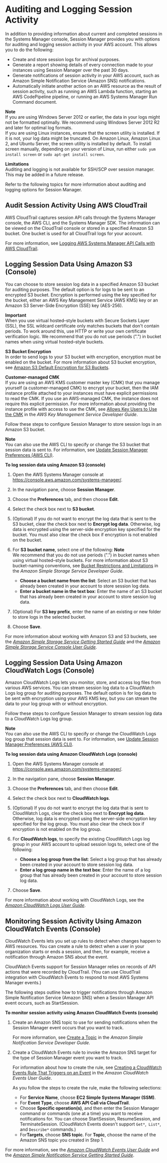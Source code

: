 # Auditing and Logging Session Activity<a name="session-manager-logging-auditing"></a>

In addition to providing information about current and completed sessions in the Systems Manager console, Session Manager provides you with options for auditing and logging session activity in your AWS account\. This allows you to do the following:
+ Create and store session logs for archival purposes\.
+ Generate a report showing details of every connection made to your instances using Session Manager over the past 30 days\.
+ Generate notifications of session activity in your AWS account, such as Amazon Simple Notification Service \(Amazon SNS\) notifications\.
+ Automatically initiate another action on an AWS resource as the result of session activity, such as running an AWS Lambda function, starting an AWS CodePipeline pipeline, or running an AWS Systems Manager Run Command document\.

**Note**  
If you are using Windows Server 2012 or earlier, the data in your logs might not be formatted optimally\. We recommend using Windows Server 2012 R2 and later for optimal log formats\.  
If you are using Linux instances, ensure that the screen utility is installed\. If it is not, your log data might be truncated\. On Amazon Linux, Amazon Linux 2, and Ubuntu Server, the screen utility is installed by default\. To install screen manually, depending on your version of Linux, run either `sudo yum install screen` or `sudo apt-get install screen`\.

**Limitations**  
Auditing and logging is not available for SSH/SCP over session manager. This may be added in a future release\.

Refer to the following topics for more information about auditing and logging options for Session Manager\.

## Audit Session Activity Using AWS CloudTrail<a name="session-manager-logging-auditing-cloudtrail"></a>

AWS CloudTrail captures session API calls through the Systems Manager console, the AWS CLI, and the Systems Manager SDK\. The information can be viewed on the CloudTrail console or stored in a specified Amazon S3 bucket\. One bucket is used for all CloudTrail logs for your account\. 

For more information, see [Logging AWS Systems Manager API Calls with AWS CloudTrail](monitoring-cloudtrail-logs.md)\. 

## Logging Session Data Using Amazon S3 \(Console\)<a name="session-manager-logging-auditing-s3"></a>

You can choose to store session log data in a specified Amazon S3 bucket for auditing purposes\. The default option is for logs to be sent to an encrypted S3 bucket\. Encryption is performed using the key specified for the bucket, either an AWS Key Management Service \(AWS KMS\) key or an Amazon S3 Server\-Side Encryption \(SSE\) key \(AES\-256\)\. 

**Important**  
When you use virtual hosted–style buckets with Secure Sockets Layer \(SSL\), the SSL wildcard certificate only matches buckets that don't contain periods\. To work around this, use HTTP or write your own certificate verification logic\. We recommend that you do not use periods \("\."\) in bucket names when using virtual hosted–style buckets\.

**S3 Bucket Encryption**  
In order to send logs to your S3 bucket with encryption, encryption must be enabled on the bucket\. For more information about S3 bucket encryption, see [Amazon S3 Default Encryption for S3 Buckets](https://docs.aws.amazon.com/AmazonS3/latest/dev/bucket-encryption.html)\.

**Customer\-managed CMK**  
If you are using an AWS KMS customer master key \(CMK\) that you manage yourself \(a customer\-managed CMK\) to encrypt your bucket, then the IAM instance profile attached to your instances must have explicit permissions to read the CMK\. If you use an AWS\-managed CMK, the instance does not require this explicit permission\. For more information about providing the instance profile with access to use the CMK, see [Allows Key Users to Use the CMK](https://docs.aws.amazon.com/kms/latest/developerguide/key-policies.html#key-policy-default-allow-users) in the *AWS Key Management Service Developer Guide*\.

Follow these steps to configure Session Manager to store session logs in an Amazon S3 bucket\.

**Note**  
You can also use the AWS CLI to specify or change the S3 bucket that session data is sent to\. For information, see [Update Session Manager Preferences \(AWS CLI\)](getting-started-configure-preferences-cli.md)\.

**To log session data using Amazon S3 \(console\)**

1. Open the AWS Systems Manager console at [https://console\.aws\.amazon\.com/systems\-manager/](https://console.aws.amazon.com/systems-manager/)\.

1. In the navigation pane, choose **Session Manager**\.

1. Choose the **Preferences** tab, and then choose **Edit**\.

1. Select the check box next to **S3 bucket**\.

1. \(Optional\) If you do not want to encrypt the log data that is sent to the S3 bucket, clear the check box next to **Encrypt log data**\. Otherwise, log data is encrypted using the server\-side encryption key specified for the bucket\. You must also clear the check box if encryption is not enabled on the bucket\.

1. For **S3 bucket name**, select one of the following:
**Note**  
We recommend that you do not use periods \("\."\) in bucket names when using virtual hosted–style buckets\. For more information about S3 bucket\-naming conventions, see [Bucket Restrictions and Limitations](https://docs.aws.amazon.com/AmazonS3/latest/dev/BucketRestrictions.html#bucketnamingrules) in the *Amazon Simple Storage Service Developer Guide*\.
   + **Choose a bucket name from the list**: Select an S3 bucket that has already been created in your account to store session log data\.
   + **Enter a bucket name in the text box**: Enter the name of an S3 bucket that has already been created in your account to store session log data\.

1. \(Optional\) For **S3 key prefix**, enter the name of an existing or new folder to store logs in the selected bucket\.

1. Choose **Save**\.

For more information about working with Amazon S3 and S3 buckets, see the *[Amazon Simple Storage Service Getting Started Guide](https://docs.aws.amazon.com/AmazonS3/latest/gsg/)* and the *[Amazon Simple Storage Service Console User Guide](https://docs.aws.amazon.com/AmazonS3/latest/user-guide/)*\.

## Logging Session Data Using Amazon CloudWatch Logs \(Console\)<a name="session-manager-logging-auditing-cloudwatch-logs"></a>

Amazon CloudWatch Logs lets you monitor, store, and access log files from various AWS services\. You can stream session log data to a CloudWatch Logs log group for auditing purposes\. The default option is for log data to be sent with encryption using your AWS KMS key, but you can stream the data to your log group with or without encryption\. 

Follow these steps to configure Session Manager to stream session log data to a CloudWatch Logs log group\.

**Note**  
You can also use the AWS CLI to specify or change the CloudWatch Logs log group that session data is sent to\. For information, see [Update Session Manager Preferences \(AWS CLI\)](getting-started-configure-preferences-cli.md)\.

**To log session data using Amazon CloudWatch Logs \(console\)**

1. Open the AWS Systems Manager console at [https://console\.aws\.amazon\.com/systems\-manager/](https://console.aws.amazon.com/systems-manager/)\.

1. In the navigation pane, choose **Session Manager**\.

1. Choose the **Preferences** tab, and then choose **Edit**\.

1. Select the check box next to **CloudWatch logs**\.

1. \(Optional\) If you do not want to encrypt the log data that is sent to CloudWatch Logs, clear the check box next to **Encrypt log data**\. Otherwise, log data is encrypted using the server\-side encryption key specified for the log group\. You must also clear the check box if encryption is not enabled on the log group\.

1. For **CloudWatch logs**, to specify the existing CloudWatch Logs log group in your AWS account to upload session logs to, select one of the following:
   + **Choose a log group from the list**: Select a log group that has already been created in your account to store session log data\.
   + **Enter a log group name in the text box**: Enter the name of a log group that has already been created in your account to store session log data\.

1. Choose **Save**\.

For more information about working with CloudWatch Logs, see the *[Amazon CloudWatch Logs User Guide](https://docs.aws.amazon.com/AmazonCloudWatch/latest/logs/)*\.

## Monitoring Session Activity Using Amazon CloudWatch Events \(Console\)<a name="session-manager-logging-auditing-cloudwatch-events"></a>

CloudWatch Events lets you set up rules to detect when changes happen to AWS resources\. You can create a rule to detect when a user in your organization starts or ends a session, and then, for example, receive a notification through Amazon SNS about the event\. 

CloudWatch Events support for Session Manager relies on records of API actions that were recorded by CloudTrail\. \(You can use CloudTrail integration with CloudWatch Events to respond to most AWS Systems Manager events\.\)

The following steps outline how to trigger notifications through Amazon Simple Notification Service \(Amazon SNS\) when a Session Manager API event occurs, such as StartSession\.

**To monitor session activity using Amazon CloudWatch Events \(console\)**

1. Create an Amazon SNS topic to use for sending notifications when the Session Manager event occurs that you want to track\.

   For more information, see [Create a Topic](https://docs.aws.amazon.com/sns/latest/dg/CreateTopic.html) in the *Amazon Simple Notification Service Developer Guide*\.

1. Create a CloudWatch Events rule to invoke the Amazon SNS target for the type of Session Manager event you want to track\.

   For information about how to create the rule, see [Creating a CloudWatch Events Rule That Triggers on an Event](https://docs.aws.amazon.com/AmazonCloudWatch/latest/events/Create-CloudWatch-Events-Rule.html) in the *Amazon CloudWatch Events User Guide*\.

   As you follow the steps to create the rule, make the following selections:
   + For **Service Name**, choose **EC2 Simple Systems Manager \(SSM\)**\.
   + For **Event Type**, choose **AWS API Call via CloudTrail**\.
   + Choose **Specific operation\(s\)**, and then enter the Session Manager command or commands \(one at a time\) you want to receive notifications for\. You can choose StartSession, ResumeSession, and TerminateSession\. \(CloudWatch Events doesn't support `Get*`,` List*`, and `Describe*` commands\.\)
   + For**Targets**, choose **SNS topic**\. For **Topic**, choose the name of the Amazon SNS topic you created in Step 1\.

For more information, see the *[Amazon CloudWatch Events User Guide](https://docs.aws.amazon.com/AmazonCloudWatch/latest/events/)* and the *[Amazon Simple Notification Service Getting Started Guide](https://docs.aws.amazon.com/sns/latest/gsg/)*\.
